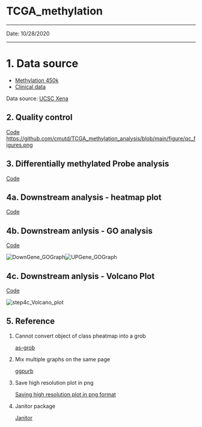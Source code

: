 

# TCGA_methylation

---

Date: 10/28/2020

---


# 1. Data source

* <a href="https://xenabrowser.net/datapages/?dataset=TCGA.UCEC.sampleMap%2FHumanMethylation450&host=https%3A%2F%2Ftcga.xenahubs.net&removeHub=https%3A%2F%2Fxena.treehouse.gi.ucsc.edu%3A443" _target="blank">Methylation 450k</a>
* <a href="https://xenabrowser.net/datapages/?dataset=TCGA.UCEC.sampleMap%2FUCEC_clinicalMatrix&host=https%3A%2F%2Ftcga.xenahubs.net&removeHub=https%3A%2F%2Fxena.treehouse.gi.ucsc.edu%3A443" _target="blank"> Clinical data</a>

Data source: <a href="https://xenabrowser.net/datapages/" _target="blank" > UCSC Xena </a>



## 2.  Quality control 

<a href="https://github.com/cmutd/TCGA_methylation_analysis/blob/main/code/step2_qc_filter.R" _target="blank"> Code</a>
https://github.com/cmutd/TCGA_methylation_analysis/blob/main/figure/qc_figures.png



## 3. Differentially methylated Probe analysis

<a href="" _target="blank"> Code</a>



## 4a. Downstream analysis - heatmap plot 

<a href="" _target="blank"> Code</a>







## 4b. Downstream anlysis - GO analysis

<a href="" _target="blank"> Code </a>

![DownGene_GOGraph](C:\Users\mchen11\Desktop\TCGA_methylation\figure\DownGene_GOGraph.png)![UPGene_GOGraph](C:\Users\mchen11\Desktop\TCGA_methylation\figure\UPGene_GOGraph.png)



## 4c. Downstream anlysis - Volcano Plot 

<a href="" _target="blank"> Code </a>

![step4c_Volcano_plot](C:\Users\mchen11\Desktop\TCGA_methylation\figure\step4c_Volcano_plot.png)



## 5. Reference

1. Cannot convert object of class pheatmap into a grob

   <a href="https://rdrr.io/cran/ggplotify/man/as-grob.html" _target="blank"> as-grob</a>

2. Mix multiple graphs on the same page

   <a href="http://www.sthda.com/english/articles/24-ggpubr-publication-ready-plots/81-ggplot2-easy-way-to-mix-multiple-graphs-on-the-same-page/" _target="blank">ggpurb </a>

3. Save high resolution plot in png

   <a href="https://stackoverflow.com/questions/51192059/saving-high-resolution-plot-in-png" _target="blank"> Saving high resolution plot in png format</a>

4. Janitor package

   <a href="https://garthtarr.github.io/meatR/janitor.html"  _target="blank"> Janitor</a>



